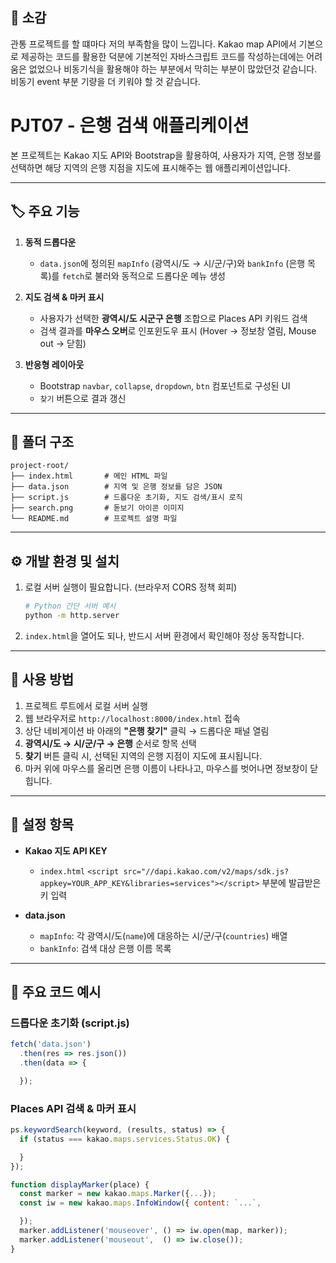## 📜 소감
관통 프로젝트를 할 떄마다 저의 부족함을 많이 느낍니다.
Kakao map API에서 기본으로 제공하는 코드를 활용한 덕분에 기본적인 자바스크립트 코드를 작성하는데에는 어려움은 없었으나
비동기식을 활용해야 하는 부분에서 막히는 부분이 많았던것 같습니다.
비동기 event 부분 기량을 더 키워야 할 것 같습니다.

# PJT07 - 은행 검색 애플리케이션

본 프로젝트는 Kakao 지도 API와 Bootstrap을 활용하여, 사용자가  지역, 은행 정보를 선택하면 해당 지역의 은행 지점을 지도에 표시해주는 웹 애플리케이션입니다.

---

## 🏷️ 주요 기능

1. **동적 드롭다운**

   * `data.json`에 정의된 `mapInfo` (광역시/도 → 시/군/구)와 `bankInfo` (은행 목록)를 `fetch`로 불러와 동적으로 드롭다운 메뉴 생성
2. **지도 검색 & 마커 표시**

   * 사용자가 선택한 **광역시/도 시군구 은행** 조합으로 Places API 키워드 검색
   * 검색 결과를 **마우스 오버**로 인포윈도우 표시 (Hover → 정보창 열림, Mouse out → 닫힘)
3. **반응형 레이아웃**

   * Bootstrap `navbar`, `collapse`, `dropdown`, `btn` 컴포넌트로 구성된 UI
   * `찾기` 버튼으로 결과 갱신

---

## 📂 폴더 구조

```
project-root/
├── index.html       # 메인 HTML 파일
├── data.json        # 지역 및 은행 정보를 담은 JSON
├── script.js        # 드롭다운 초기화, 지도 검색/표시 로직
├── search.png       # 돋보기 아이콘 이미지
└── README.md        # 프로젝트 설명 파일
```

---

## ⚙️ 개발 환경 및 설치

1. 로컬 서버 실행이 필요합니다. (브라우저 CORS 정책 회피)

   ```bash
   # Python 간단 서버 예시
   python -m http.server
   ```
2. `index.html`을 열어도 되나, 반드시 서버 환경에서 확인해야 정상 동작합니다.

---

## 🚀 사용 방법

1. 프로젝트 루트에서 로컬 서버 실행
2. 웹 브라우저로 `http://localhost:8000/index.html` 접속
3. 상단 네비게이션 바 아래의 **"은행 찾기"** 클릭 → 드롭다운 패널 열림
4. **광역시/도 → 시/군/구 → 은행** 순서로 항목 선택
5. **찾기** 버튼 클릭 시, 선택된 지역의 은행 지점이 지도에 표시됩니다.
6. 마커 위에 마우스를 올리면 은행 이름이 나타나고, 마우스를 벗어나면 정보창이 닫힙니다.

---

## 🔧 설정 항목

* **Kakao 지도 API KEY**

  * `index.html` `<script src="//dapi.kakao.com/v2/maps/sdk.js?appkey=YOUR_APP_KEY&libraries=services"></script>` 부분에 발급받은 키 입력
* **data.json**

  * `mapInfo`: 각 광역시/도(`name`)에 대응하는 시/군/구(`countries`) 배열
  * `bankInfo`: 검색 대상 은행 이름 목록

---

## 📖 주요 코드 예시

### 드롭다운 초기화 (script.js)

```js
fetch('data.json')
  .then(res => res.json())
  .then(data => {

  });
```

### Places API 검색 & 마커 표시

```js
ps.keywordSearch(keyword, (results, status) => {
  if (status === kakao.maps.services.Status.OK) {

  }
});

function displayMarker(place) {
  const marker = new kakao.maps.Marker({...});
  const iw = new kakao.maps.InfoWindow({ content: `...`,

  });
  marker.addListener('mouseover', () => iw.open(map, marker));
  marker.addListener('mouseout',  () => iw.close());
}
